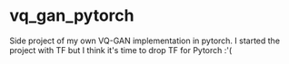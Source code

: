 # vq_gan_pytorch
Side project of my own VQ-GAN implementation in pytorch.  I started the project with TF but I think it's time to drop TF for Pytorch :'(
